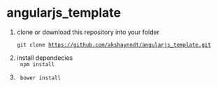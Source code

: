 # angularjs_template

1. clone or download this repository into your folder<br />
   <code> git clone https://github.com/akshaynndt/angularjs_template.git </code>

2. install dependecies<br />
   <code> npm install </code>

3. <code> bower install </code>
